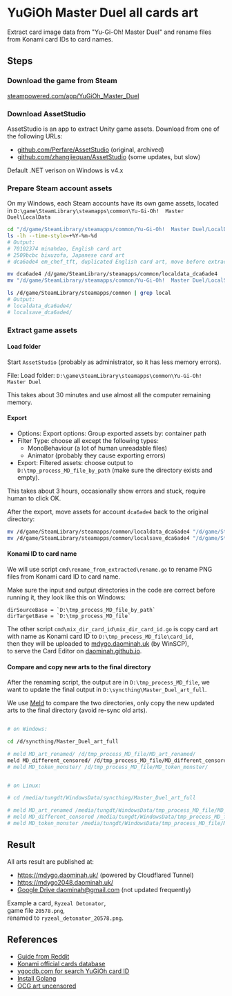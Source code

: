 # YuGiOh Master Duel all cards art

Extract card image data from "Yu-Gi-Oh! Master Duel" and
rename files from Konami card IDs to card names.

## Steps

### Download the game from Steam

[steampowered.com/app/YuGiOh_Master_Duel](https://store.steampowered.com/app/1449850/YuGiOh_Master_Duel/)

### Download AssetStudio

AssetStudio is an app to extract Unity game assets.
Download from one of the following URLs:

- [github.com/Perfare/AssetStudio](https://github.com/Perfare/AssetStudio/releases) (original, archived)
- [github.com/zhangjiequan/AssetStudio](https://github.com/zhangjiequan/AssetStudio) (some updates, but slow)

Default .NET verison on Windows is v4.x

### Prepare Steam account assets

On my Windows, each Steam accounts have its own game assets, located in
`D:\game\SteamLibrary\steamapps\common\Yu-Gi-Oh!  Master Duel\LocalData`

```bash
cd "/d/game/SteamLibrary/steamapps/common/Yu-Gi-Oh!  Master Duel/LocalData"
ls -lh --time-style=+%Y-%m-%d
# Output:
# 70102374 minahdao, English card art
# 2509bcbc bixuzofa, Japanese card art
# dca6ade4 em_chef_tft, duplicated English card art, move before extract

mv dca6ade4 /d/game/SteamLibrary/steamapps/common/localdata_dca6ade4
mv "/d/game/SteamLibrary/steamapps/common/Yu-Gi-Oh!  Master Duel/LocalSave/dca6ade4" /d/game/SteamLibrary/steamapps/common/localsave_dca6ade4

ls /d/game/SteamLibrary/steamapps/common | grep local
# Output:
# localdata_dca6ade4/
# localsave_dca6ade4/
```

### Extract game assets

#### Load folder

Start `AssetStudio` (probably as administrator, so it has less memory errors).

File: Load folder: `D:\game\SteamLibrary\steamapps\common\Yu-Gi-Oh!  Master Duel`

This takes about 30 minutes and use almost all the computer remaining memory.

#### Export

* Options: Export options: Group exported assets by: container path
* Filter Type: choose all except the following types:
  - MonoBehaviour (a lot of human unreadable files)
  - Animator (probably they cause exporting errors)
* Export: Filtered assets: choose output to `D:\tmp_process_MD_file_by_path`
  (make sure the directory exists and empty).

This takes about 3 hours,
occasionally show errors and stuck, require human to click OK.

After the export, move assets for account `dca6ade4` back to the original directory:

```bash
mv /d/game/SteamLibrary/steamapps/common/localdata_dca6ade4 "/d/game/SteamLibrary/steamapps/common/Yu-Gi-Oh!  Master Duel/LocalData/dca6ade4"
mv /d/game/SteamLibrary/steamapps/common/localsave_dca6ade4 "/d/game/SteamLibrary/steamapps/common/Yu-Gi-Oh!  Master Duel/LocalSave/dca6ade4"
```

#### Konami ID to card name

We will use script `cmd\rename_from_extracted\rename.go`
to rename PNG files from Konami card ID to card name.

Make sure the input and output directories in the code are correct before running it,
they look like this on Windows:

```
dirSourceBase = `D:\tmp_process_MD_file_by_path`
dirTargetBase = `D:\tmp_process_MD_file`
```

The other script `cmd\mix_dir_card_id\mix_dir_card_id.go`
is copy card art with name as Konami card ID to `D:\tmp_process_MD_file\card_id`,  
then they will be uploaded to [mdygo.daominah.uk](https://mdygo.daominah.uk/) (by WinSCP),  
to serve the Card Editor on [daominah.github.io](https://daominah.github.io/).

#### Compare and copy new arts to the final directory

After the renaming script, the output are in `D:\tmp_process_MD_file`,
we want to update the final output in `D:\syncthing\Master_Duel_art_full`.

We use [Meld](https://meldmerge.org/) to compare the two directories,
only copy the new updated arts to the final directory (avoid re-sync old arts).

```bash

# on Windows:

cd /d/syncthing/Master_Duel_art_full

# meld MD_art_renamed/ /d/tmp_process_MD_file/MD_art_renamed/
meld MD_different_censored/ /d/tmp_process_MD_file/MD_different_censored/
# meld MD_token_monster/ /d/tmp_process_MD_file/MD_token_monster/


# on Linux:

# cd /media/tungdt/WindowsData/syncthing/Master_Duel_art_full

# meld MD_art_renamed /media/tungdt/WindowsData/tmp_process_MD_file/MD_art_renamed
# meld MD_different_censored /media/tungdt/WindowsData/tmp_process_MD_file/MD_different_censored
# meld MD_token_monster /media/tungdt/WindowsData/tmp_process_MD_file/MD_token_monster

```

## Result

All arts result are published at:

* https://mdygo.daominah.uk/  (powered by Cloudflared Tunnel)
* https://mdygo2048.daominah.uk/
* [Google Drive daominah@gmail.com](https://drive.google.com/drive/folders/1PVaWUaullSjaSKwbOi3Q1Xj024Qzq4YD?usp=share_link) (not updated frequently)

Example a card, `Ryzeal Detonator`,  
game file `20578.png`,  
renamed to `ryzeal_detonator_20578.png`.

## References

* [Guide from Reddit](https://www.reddit.com/r/masterduel/comments/uszzul/guide_to_create_card_art_replacement_file_pc/)
* [Konami official cards database](https://www.db.yugioh-card.com/yugiohdb/card_search.action?ope=2&cid=4007&request_locale=en)
* [ygocdb.com for search YuGiOh card ID](https://ygocdb.com/)
* [Install Golang](https://golang.org/doc/install)
* [OCG art uncensored](https://www.youtube.com/watch?v=hXGVXXHT6us)
